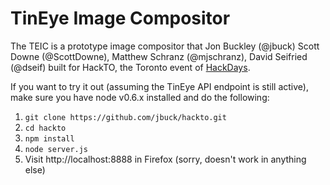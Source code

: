 TinEye Image Compositor
=======================

The TEIC is a prototype image compositor that Jon Buckley (@jbuck) 
Scott Downe (@ScottDowne), Matthew Schranz (@mjschranz), David
Seifried (@dseif) built for HackTO, the Toronto event of
[HackDays](http://hackdays.ca/).

If you want to try it out (assuming the TinEye API endpoint is still
active), make sure you have node v0.6.x installed and do the following:

1. `git clone https://github.com/jbuck/hackto.git`
2. `cd hackto`
3. `npm install`
4. `node server.js`
5. Visit http://localhost:8888 in Firefox (sorry, doesn't work in anything else)

